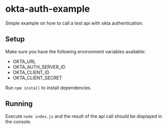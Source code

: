 # okta-auth-example

Simple example on how to call a test api with okta authentication.

## Setup

Make sure you have the following environment variables available:

- OKTA_URL
- OKTA_AUTH_SERVER_ID
- OKTA_CLIENT_ID
- OKTA_CLIENT_SECRET

Run `npm install` to install dependencies.

## Running

Execute `node index.js` and the result of the api call should be displayed in the console.

